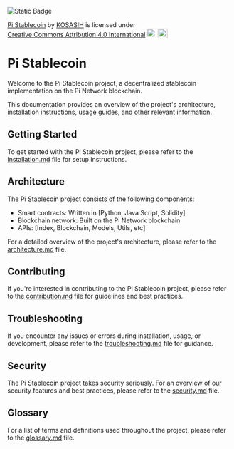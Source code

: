 ![Static Badge](https://img.shields.io/badge/%F0%9F%92%B5-PiStablecoin-purple)

<p xmlns:cc="http://creativecommons.org/ns#" xmlns:dct="http://purl.org/dc/terms/"><a property="dct:title" rel="cc:attributionURL" href="https://github.com/KOSASIH/pi-nexus-autonomous-banking-network/tree/main/blockchain_integration/pi_network/pi-stablecoin">Pi Stablecoin</a> by <a rel="cc:attributionURL dct:creator" property="cc:attributionName" href="https://www.linkedin.com/in/kosasih-81b46b5a">KOSASIH</a> is licensed under <a href="https://creativecommons.org/licenses/by/4.0/?ref=chooser-v1" target="_blank" rel="license noopener noreferrer" style="display:inline-block;">Creative Commons Attribution 4.0 International<img style="height:22px!important;margin-left:3px;vertical-align:text-bottom;" src="https://mirrors.creativecommons.org/presskit/icons/cc.svg?ref=chooser-v1" alt=""><img style="height:22px!important;margin-left:3px;vertical-align:text-bottom;" src="https://mirrors.creativecommons.org/presskit/icons/by.svg?ref=chooser-v1" alt=""></a></p>

# Pi Stablecoin

Welcome to the Pi Stablecoin project, a decentralized stablecoin implementation on the Pi Network blockchain.

This documentation provides an overview of the project's architecture, installation instructions, usage guides, and other relevant information.

## Getting Started

To get started with the Pi Stablecoin project, please refer to the [installation.md](installation.md) file for setup instructions.

## Architecture

The Pi Stablecoin project consists of the following components:

* Smart contracts: Written in [Python, Java Script, Solidity]
* Blockchain network: Built on the Pi Network blockchain
* APIs: [Index, Blockchain, Models, Utils, etc]

For a detailed overview of the project's architecture, please refer to the [architecture.md](architecture.md) file.

## Contributing

If you're interested in contributing to the Pi Stablecoin project, please refer to the [contribution.md](contribution.md) file for guidelines and best practices.

## Troubleshooting

If you encounter any issues or errors during installation, usage, or development, please refer to the [troubleshooting.md](troubleshooting.md) file for guidance.

## Security

The Pi Stablecoin project takes security seriously. For an overview of our security features and best practices, please refer to the [security.md](security.md) file.

## Glossary

For a list of terms and definitions used throughout the project, please refer to the [glossary.md](glossary.md) file.
